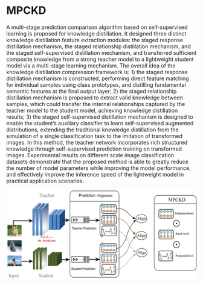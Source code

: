 # MPCKD
A multi-stage prediction comparison algorithm based on self-supervised learning is proposed for knowledge distillation. It designed three distinct knowledge distillation feature extraction modules: the staged response distillation mechanism, the staged relationship distillation mechanism, and the staged self-supervised distillation mechanism, and transferred sufficient composite knowledge from a strong teacher model to a lightweight student model via a multi-stage learning mechanism. The overall idea of the knowledge distillation compression framework is: 1) the staged response distillation mechanism is constructed, performing direct feature matching for individual samples using class prototypes, and distilling fundamental semantic features at the final output layer; 2) the staged relationship distillation mechanism is proposed to extract valid knowledge between samples, which could transfer the internal relationships captured by the teacher model to the student model, achieving knowledge distillation results; 3) the staged self-supervised distillation mechanism is designed to enable the student’s auxiliary classifier to learn self-supervised augmented distributions, extending the traditional knowledge distillation from the simulation of a single classification task to the imitation of transformed images. In this method, the teacher network incorporates rich structured knowledge through self-supervised prediction training on transformed images. Experimental results on different scale image classification datasets demonstrate that the proposed method is able to greatly reduce the number of model parameters while improving the model performance, and effectively improve the inference speed of the lightweight model in practical application scenarios.

 ![image](https://github.com/nanxiaotong/MPCKD/blob/main/img/mpckd_main.png)
